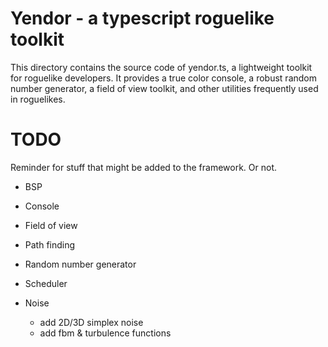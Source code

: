 # Yendor - a typescript roguelike toolkit
This directory contains the source code of yendor.ts, a lightweight toolkit for roguelike developers. It provides a true color console, a robust random number generator, a field of view toolkit, and other utilities frequently used in roguelikes.

# TODO

Reminder for stuff that might be added to the framework. Or not.

* BSP

* Console

* Field of view
    
* Path finding

* Random number generator

* Scheduler

* Noise
    - add 2D/3D simplex noise
    - add fbm & turbulence functions

